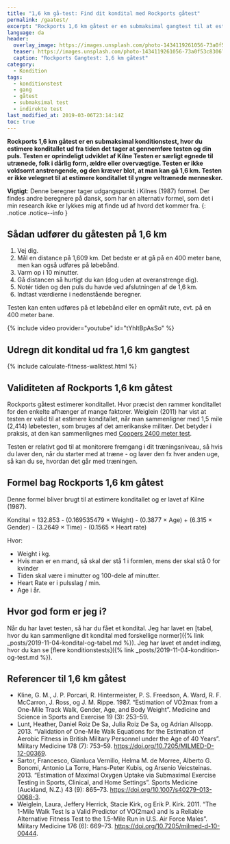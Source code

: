 ```yaml
---
title: "1,6 km gå-test: Find dit kondital med Rockports gåtest"
permalink: /gaatest/
excerpt: "Rockports 1,6 km gåtest er en submaksimal gangtest til at estimere konditallet ud fra tiden det tager at gennemføre testen. Testen er særligt velegnet for utrænede, folk i dårlig form, ældre og overvægtige."
language: da
header:
  overlay_image: https://images.unsplash.com/photo-1434119261056-73a0f53c8306?ixlib=rb-1.2.1&ixid=eyJhcHBfaWQiOjEyMDd9&auto=format&fit=crop&w=1900&q=80
  teaser: https://images.unsplash.com/photo-1434119261056-73a0f53c8306?ixlib=rb-1.2.1&ixid=eyJhcHBfaWQiOjEyMDd9&auto=format&fit=crop&w=400&q=80
  caption: "Rockports Gangtest: 1,6 km gåtest"
category:
  - Kondition
tags:
  - konditionstest
  - gang
  - gåtest
  - submaksimal test
  - indirekte test
last_modified_at: 2019-03-06T23:14:14Z
toc: true
---
```


**Rockports 1,6 km gåtest er en submaksimal konditionstest, hvor du estimere konditallet ud fra tiden det tager at gennemføre testen og din puls. Testen er oprindeligt udviklet af Kilne Testen er særligt egnede til utrænede, folk i dårlig form, ældre eller overvægtige. Testen er ikke voldsomt anstrengende, og den kræver blot, at man kan gå 1,6 km. Testen er ikke velegnet til at estimere konditallet til yngre veltrænede mennesker.**

**Vigtigt**: Denne beregner tager udgangspunkt i Kilnes (1987) formel. Der findes andre beregnere på dansk, som har en alternativ formel, som det i min research ikke er lykkes mig at finde ud af hvord det kommer fra.
{: .notice .notice--info }

## Sådan udfører du gåtesten på 1,6 km

1. Vej dig.
2. Mål en distance på 1,609 km. Det bedste er at gå på en 400 meter bane, men kan også udføres på løbebånd.
3. Varm op i 10 minutter.
4. Gå distancen så hurtigt du kan (dog uden at overanstrenge dig).
5. Notér tiden og den puls du havde ved afslutningen af de 1,6 km.
6. Indtast værdierne i nedenstående beregner.

Testen kan enten udføres på et løbebånd eller en opmålt rute, evt. på en 400 meter bane.

{% include video provider="youtube" id="tYhltBpAsSo" %}

## Udregn dit kondital ud fra 1,6 km gangtest

{% include calculate-fitness-walktest.html %}

## Validiteten af Rockports 1,6 km gåtest

Rockports gåtest estimerer konditallet. Hvor præcist den rammer konditallet for den enkelte afhænger af mange faktorer. Weiglein (2011) har vist at testen er valid til at estimere konditallet, når man sammenligner med 1,5 mile (2,414) løbetesten, som bruges af det amerikanske militær. Det betyder i praksis, at den kan sammenlignes med [Coopers 2400 meter test](/kondital-2400-meter/).

Testen er relativt god til at monitorere fremgang i dit træningsniveau, så hvis du laver den, når du starter med at træne - og laver den fx hver anden uge, så kan du se, hvordan det går med træningen.

## Formel bag Rockports 1,6 km gåtest

Denne formel bliver brugt til at estimere konditallet og er lavet af Kilne (1987).

Kondital = 132.853 - (0.169535479 × Weight) - (0.3877 × Age) + (6.315 × Gender) - (3.2649 × Time) - (0.1565 × Heart rate)

Hvor:

- Weight i kg.
- Hvis man er en mand, så skal der stå 1 i formlen, mens der skal stå 0 for kvinder
- Tiden skal være i minutter og 100-dele af minutter.
- Heart Rate er i pulsslag / min.
- Age i år.

## Hvor god form er jeg i?

Når du har lavet testen, så har du fået et kondital. Jeg har lavet en [tabel, hvor du kan sammenligne dit kondital med forskellige normer]({% link _posts/2019-11-04-kondital-og-tabel.md %}). Jeg har lavet et andet indlæg, hvor du kan se [flere konditionstests]({% link _posts/2019-11-04-kondition-og-test.md %}).

## Referencer til 1,6 km gåtest

- Kline, G. M., J. P. Porcari, R. Hintermeister, P. S. Freedson, A. Ward, R. F. McCarron, J. Ross, og J. M. Rippe. 1987. “Estimation of VO2max from a One-Mile Track Walk, Gender, Age, and Body Weight”. Medicine and Science in Sports and Exercise 19 (3): 253–59.
- Lunt, Heather, Daniel Roiz De Sa, Julia Roiz De Sa, og Adrian Allsopp. 2013. “Validation of One-Mile Walk Equations for the Estimation of Aerobic Fitness in British Military Personnel under the Age of 40 Years”. Military Medicine 178 (7): 753–59. <https://doi.org/10.7205/MILMED-D-12-00369>.
- Sartor, Francesco, Gianluca Vernillo, Helma M. de Morree, Alberto G. Bonomi, Antonio La Torre, Hans-Peter Kubis, og Arsenio Veicsteinas. 2013. “Estimation of Maximal Oxygen Uptake via Submaximal Exercise Testing in Sports, Clinical, and Home Settings”. Sports Medicine (Auckland, N.Z.) 43 (9): 865–73. <https://doi.org/10.1007/s40279-013-0068-3>.
- Weiglein, Laura, Jeffery Herrick, Stacie Kirk, og Erik P. Kirk. 2011. “The 1-Mile Walk Test Is a Valid Predictor of VO(2max) and Is a Reliable Alternative Fitness Test to the 1.5-Mile Run in U.S. Air Force Males”. Military Medicine 176 (6): 669–73. <https://doi.org/10.7205/milmed-d-10-00444>.

